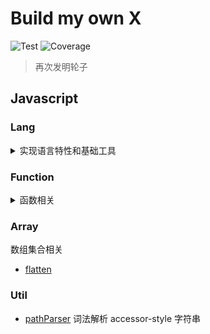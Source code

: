 # Build my own X

![Test](https://github.com/gouflv/build-my-own-x/workflows/Test/badge.svg)
![Coverage](https://img.shields.io/codecov/c/github/gouflv/build-my-own-x)

> 再次发明轮子

## Javascript

### Lang

<details>

<summary>实现语言特性和基础工具</summary>

<p>
- [is](src/javascript/lang/is)
- [clone](src/javascript/lang/clone)
- [isEqual](src/javascript/lang/isEqual)
- [isEqualDeep](src/javascript/lang/isEqualDeep)
- [typeOf](src/javascript/lang/typeof)

Doc

- [数据类型和检测](src/javascript/lang/is/README.md)
- [拷贝/深拷贝](src/javascript/lang/clone/README.md)
- [数据相等性判断](src/javascript/lang/isEqual/README.md)
- [深度相等检测](src/javascript/lang/isEqualDeep/README.md)
</p>

</details>

### Function

<details>

<summary>函数相关</summary>

<p>
- [get](src/javascript/function/get)
- [curry](src/javascript/function/curry)
- [partial](src/javascript/function/partial)
- [pick](src/javascript/function/pick)
</p>

</details>

### Array

数组集合相关

- [flatten](src/javascript/array/flatten)

### Util

- [pathParser](src/javascript/_/pathParser)  词法解析 accessor-style 字符串
